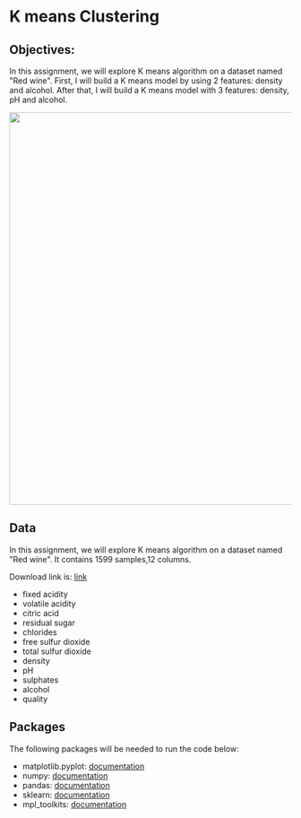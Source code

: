 # K means Clustering
## Objectives:
In this assignment, we will explore K means algorithm on a dataset named "Red wine". First, I will build a K means model by using 2 features: density and alcohol. After that, I will build a K means model with 3 features: density, pH and alcohol. 

<img src="https://files.realpython.com/media/K-Means-Clustering-in-Python_Watermarked.14dc56523461.jpg" width="800" height="700">


## Data
In this assignment, we will explore K means algorithm on a dataset named "Red wine". It contains 1599 samples,12 columns. 

Download link is: [link](https://archive.ics.uci.edu/ml/datasets/wine+quality)
* fixed acidity
* volatile acidity
* citric acid
* residual sugar
* chlorides
* free sulfur dioxide
* total sulfur dioxide
* density
* pH
* sulphates
* alcohol
* quality

## Packages
The following packages will be needed to run the code below:
*   matplotlib.pyplot: [documentation](https://matplotlib.org/stable/api/_as_gen/matplotlib.pyplot.html)
*   numpy: [documentation](https://numpy.org/devdocs/)
*   pandas: [documentation](https://pandas.pydata.org/docs/)
*   sklearn: [documentation](https://scikit-learn.org/stable/)
*   mpl_toolkits: [documentation](https://matplotlib.org/3.4.3/api/toolkits/index.html)
